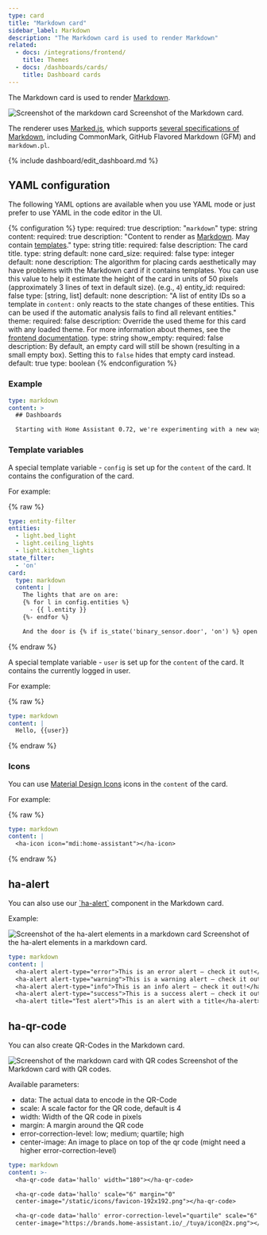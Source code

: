 ```yaml
---
type: card
title: "Markdown card"
sidebar_label: Markdown
description: "The Markdown card is used to render Markdown"
related:
  - docs: /integrations/frontend/
    title: Themes
  - docs: /dashboards/cards/
    title: Dashboard cards
---
```


The Markdown card is used to render [Markdown](https://commonmark.org/help/).

<p class='img'>
<img src='/images/dashboards/markdown.png' alt='Screenshot of the markdown card'>
Screenshot of the Markdown card.
</p>

The renderer uses [Marked.js](https://marked.js.org), which supports [several specifications of Markdown](https://marked.js.org/#specifications), including CommonMark, GitHub Flavored Markdown (GFM) and `markdown.pl`.

{% include dashboard/edit_dashboard.md %}

## YAML configuration

The following YAML options are available when you use YAML mode or just prefer to use YAML in the code editor in the UI.

{% configuration %}
type:
  required: true
  description: "`markdown`"
  type: string
content:
  required: true
  description: "Content to render as [Markdown](https://commonmark.org/help/). May contain [templates](/docs/configuration/templating/)."
  type: string
title:
  required: false
  description: The card title.
  type: string
  default: none
card_size:
  required: false
  type: integer
  default: none
  description: The algorithm for placing cards aesthetically may have problems with the Markdown card if it contains templates. You can use this value to help it estimate the height of the card in units of 50 pixels (approximately 3 lines of text in default size). (e.g., `4`)
entity_id:
  required: false
  type: [string, list]
  default: none
  description: "A list of entity IDs so a template in `content:` only reacts to the state changes of these entities. This can be used if the automatic analysis fails to find all relevant entities."
theme:
  required: false
  description: Override the used theme for this card with any loaded theme. For more information about themes, see the [frontend documentation](/integrations/frontend/).
  type: string
show_empty:
  required: false
  description: By default, an empty card will still be shown (resulting in a small empty box). Setting this to `false` hides that empty card instead.
  default: true
  type: boolean
{% endconfiguration %}

### Example

```yaml
type: markdown
content: >
  ## Dashboards

  Starting with Home Assistant 0.72, we're experimenting with a new way of defining your interface.
```

### Template variables

A special template variable - `config` is set up for the `content` of the card. It contains the configuration of the card.

For example:

{% raw %}

```yaml
type: entity-filter
entities:
  - light.bed_light
  - light.ceiling_lights
  - light.kitchen_lights
state_filter:
  - 'on'
card:
  type: markdown
  content: |
    The lights that are on are:
    {% for l in config.entities %}
      - {{ l.entity }}
    {%- endfor %}

    And the door is {% if is_state('binary_sensor.door', 'on') %} open {% else %} closed {% endif %}.
```

{% endraw %}

A special template variable - `user` is set up for the `content` of the card. It contains the currently logged in user.

For example:

{% raw %}

```yaml
type: markdown
content: |
  Hello, {{user}}
```

{% endraw %}

### Icons

You can use [Material Design Icons](https://pictogrammers.com/library/mdi/) icons in the `content` of the card.

For example:

{% raw %}

```yaml
type: markdown
content: |
  <ha-icon icon="mdi:home-assistant"></ha-icon>
```

{% endraw %}

## ha-alert

You can also use our [\`ha-alert\`](https://design.home-assistant.io/#components/ha-alert) component in the Markdown card.

Example:

<p class='img'>
<img src='/images/dashboards/markdown_ha-alert.png' alt='Screenshot of the ha-alert elements in a markdown card'>
Screenshot of the ha-alert elements in a markdown card.
</p>

```yaml
type: markdown
content: |
  <ha-alert alert-type="error">This is an error alert — check it out!</ha-alert>
  <ha-alert alert-type="warning">This is a warning alert — check it out!</ha-alert>
  <ha-alert alert-type="info">This is an info alert — check it out!</ha-alert>
  <ha-alert alert-type="success">This is a success alert — check it out!</ha-alert>
  <ha-alert title="Test alert">This is an alert with a title</ha-alert>
```

## ha-qr-code

You can also create QR-Codes in the Markdown card.

<p class='img'>
<img src='/images/dashboards/markdown_card_qr_code.png' alt='Screenshot of the markdown card with QR codes'>
Screenshot of the Markdown card with QR codes.
</p>

Available parameters:

- data: The actual data to encode in the QR-Code
- scale: A scale factor for the QR code, default is 4
- width: Width of the QR code in pixels
- margin: A margin around the QR code
- error-correction-level: low; medium; quartile; high
- center-image: An image to place on top of the qr code (might need a higher error-correction-level)

```yaml
type: markdown
content: >-
  <ha-qr-code data='hallo' width="180"></ha-qr-code>

  <ha-qr-code data='hallo' scale="6" margin="0"
  center-image="/static/icons/favicon-192x192.png"></ha-qr-code>

  <ha-qr-code data='hallo' error-correction-level="quartile" scale="6"
  center-image="https://brands.home-assistant.io/_/tuya/icon@2x.png"></ha-qr-code>
```
